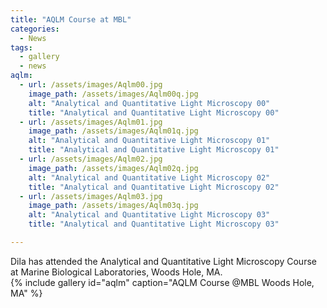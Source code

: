 ```yaml
---
title: "AQLM Course at MBL"
categories:
  - News
tags:
  - gallery
  - news
aqlm:
  - url: /assets/images/Aqlm00.jpg
    image_path: /assets/images/Aqlm00q.jpg
    alt: "Analytical and Quantitative Light Microscopy 00"
    title: "Analytical and Quantitative Light Microscopy 00"
  - url: /assets/images/Aqlm01.jpg
    image_path: /assets/images/Aqlm01q.jpg
    alt: "Analytical and Quantitative Light Microscopy 01"
    title: "Analytical and Quantitative Light Microscopy 01"
  - url: /assets/images/Aqlm02.jpg
    image_path: /assets/images/Aqlm02q.jpg
    alt: "Analytical and Quantitative Light Microscopy 02"
    title: "Analytical and Quantitative Light Microscopy 02"
  - url: /assets/images/Aqlm03.jpg
    image_path: /assets/images/Aqlm03q.jpg
    alt: "Analytical and Quantitative Light Microscopy 03"
    title: "Analytical and Quantitative Light Microscopy 03"

---
```


Dila has attended the Analytical and Quantitative Light Microscopy Course at Marine Biological Laboratories, Woods Hole, MA.  
{% include gallery id="aqlm" caption="AQLM Course @MBL Woods Hole, MA" %}
